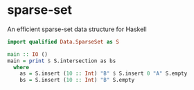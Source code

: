 # sparse-set

An efficient sparse-set data structure for Haskell

```hs
import qualified Data.SparseSet as S

main :: IO ()
main = print $ S.intersection as bs
  where
    as = S.insert (10 :: Int) "B" $ S.insert 0 "A" S.empty
    bs = S.insert (10 :: Int) "B" S.empty
```
